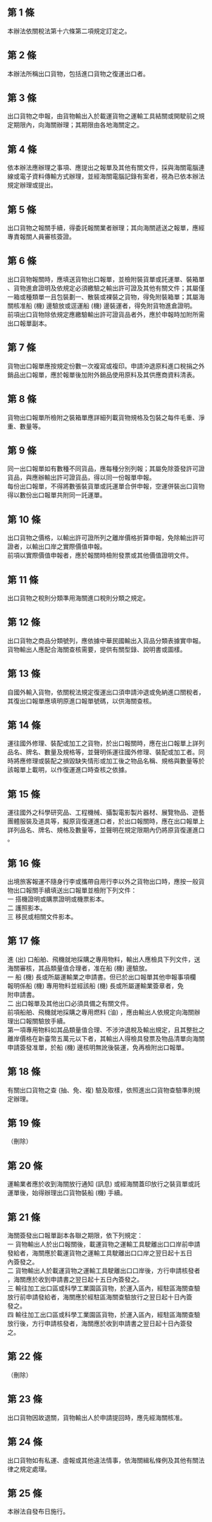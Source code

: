 第 1 條
-------
本辦法依關稅法第十六條第二項規定訂定之。

第 2 條
-------
本辦法所稱出口貨物，包括進口貨物之復運出口者。

第 3 條
-------
出口貨物之申報，由貨物輸出入於載運貨物之運輸工具結關或開駛前之規  
定期限內，向海關辦理；其期限由各地海關定之。

第 4 條
-------
依本辦法應辦理之事項、應提出之報單及其他有關文件，採與海關電腦連  
線或電子資料傳輸方式辦理，並經海關電腦記錄有案者，視為已依本辦法  
規定辦理或提出。

第 5 條
-------
出口貨物之報關手續，得委託報關業者辦理；其向海關遞送之報單，應經  
專責報關人員審核簽證。

第 6 條
-------
出口貨物報關時，應填送貨物出口報單，並檢附裝貨單或託運單、裝箱單  
、貨物進倉證明及依規定必須繳驗之輸出許可證及其他有關文件；其屬僅  
一箱或種類單一且包裝劃一、散裝或裸裝之貨物，得免附裝箱單；其屬海  
關核准船 (機) 邊驗放或逕運船 (機) 邊裝運者，得免附貨物進倉證明。  
前項出口貨物除依規定應繳驗輸出許可證貨品者外，應於申報時加附所需  
出口報單副本。

第 7 條
-------
貨物出口報單應按規定份數一次複寫或複印。申請沖退原料進口稅捐之外  
銷品出口報單，應於報單後加附外銷品使用原料及其供應商資料清表。

第 8 條
-------
貨物出口報單所檢附之裝箱單應詳細列載貨物規格及包裝之每件毛重、淨  
重、數量等。

第 9 條
-------
同一出口報單如有數種不同貨品，應每種分別列報；其屬免除簽發許可證  
貨品，與應辦輸出許可證貨品，得以同一份報單申報。  
每份出口報單，不得將數張裝貨單或託運單合併申報，空運併裝出口貨物  
得以數份出口報單共附同一託運單。

第 10 條
--------
出口貨物之價格，以輸出許可證所列之離岸價格折算申報，免除輸出許可  
證者，以輸出口岸之實際價值申報。  
前項以實際價值申報者，應於報關時檢附發票或其他價值證明文件。

第 11 條
--------
出口貨物之稅則分類準用海關進口稅則分類之規定。

第 12 條
--------
出口貨物之商品分類號列，應依據中華民國輸出入貨品分類表據實申報。  
貨物輸出人應配合海關查核需要，提供有關型錄、說明書或圖樣。

第 13 條
--------
自國外輸入貨物，依關稅法規定復運出口須申請沖退或免納進口關稅者，  
其復出口報單應填明原進口報單號碼，以供海關查核。

第 14 條
--------
運往國外修理、裝配或加工之貨物，於出口報關時，應在出口報單上詳列  
品名、牌名、數量及規格等，並聲明係運往國外修理、裝配或加工者。同  
時將應修理或裝配之損毀缺失情形或加工後之物品名稱、規格與數量等於  
該報單上載明，以作復運進口時查核之依據。

第 15 條
--------
運往國外之科學研究品、工程機械、攝製電影製片器材、展覽物品、遊藝  
團體服裝及道具等，擬原貨復運進口者，於出口報關時，應在出口報單上  
詳列品名、牌名、規格及數量等，並聲明在規定限期內仍將原貨復運進口  
。

第 16 條
--------
出境旅客報運不隨身行李或攜帶自用行李以外之貨物出口時，應按一般貨  
物出口報關手續填送出口報單並檢附下列文件：  
一  搭機證明或購票證明或機票影本。  
二  護照影本。  
三  移民或相關文件影本。

第 17 條
--------
進 (出) 口船舶、飛機就地採購之專用物料，輸出人應檢具下列文件，送  
海關審核，其品類量值合理者，准在船 (機) 邊驗放。                  
一  船 (機) 長或所屬運輸業之申請書。但已於出口報單其他申報事項欄  
    報明係船 (機) 專用物料並經該船 (機) 長或所屬運輸業簽章者，免  
    附申請書。                                                    
二  出口報單及其他出口必須具備之有關文件。                        
前項船舶、飛機就地採購之專用燃料 (油) ，應由輸出人依規定向海關辦  
理出口報關驗放手續。                                              
第一項專用物料如其品類量值合理、不涉沖退稅及輸出規定，且其整批之  
離岸價格在新臺幣五萬元以下者，其輸出人得檢具發票及物品清單向海關  
申請簽發准單，於船 (機) 邊核明無訛後裝運，免再檢附出口報單。

第 18 條
--------
有關出口貨物之查 (抽、免、複) 驗及取樣，依照進出口貨物查驗準則規  
定辦理。

第 19 條
--------
（刪除）

第 20 條
--------
運輸業者應於收到海關放行通知 (訊息) 或經海關蓋印放行之裝貨單或託  
運單後，始得辦理出口貨物裝船 (機) 手續。

第 21 條
--------
海關簽發出口報單副本各聯之期限，依下列規定：                      
一  貨物輸出人於出口報關後，載運貨物之運輸工具駛離出口口岸前申請  
    發給者，海關應於載運貨物之運輸工具駛離出口口岸之翌日起十五日  
    內簽發之。                                                    
二  貨物輸出人於載運貨物之運輸工具駛離出口口岸後，方行申請核發者  
    ，海關應於收到申請書之翌日起十五日內簽發之。                  
三  輸往加工出口區或科學工業園區貨物，於運入區內，經駐區海關查驗  
    放行前申請發給者，海關應於經駐區海關查驗放行之翌日起十日內簽  
    發之。                                                        
四  輸往加工出口區或科學工業園區貨物，於運入區內，經駐區海關查驗  
    放行後，方行申請核發者，海關應於收到申請書之翌日起十日內簽發  
    之。

第 22 條
--------
（刪除）

第 23 條
--------
出口貨物因故退關，貨物輸出人於申請提回時，應先經海關核准。

第 24 條
--------
出口貨物如有私運、虛報或其他違法情事，依海關緝私條例及其他有關法  
律之規定處理。

第 25 條
--------
本辦法自發布日施行。

